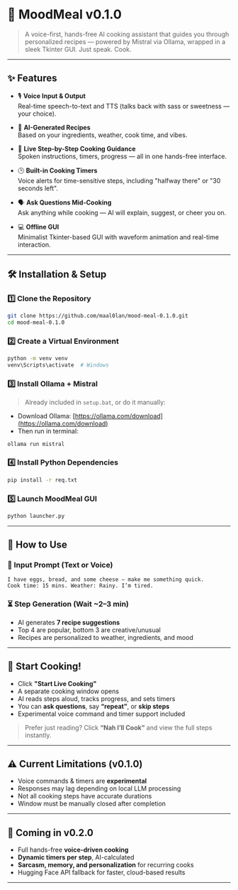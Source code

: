 # 🍳 MoodMeal v0.1.0

> A voice-first, hands-free AI cooking assistant that guides you through personalized recipes — powered by Mistral via Ollama, wrapped in a sleek Tkinter GUI. Just speak. Cook. 

---

## ✨ Features

- 🎙️ **Voice Input & Output**  
  Real-time speech-to-text and TTS (talks back with sass or sweetness — your choice).

- 🧠 **AI-Generated Recipes**  
  Based on your ingredients, weather, cook time, and vibes.

- 🥘 **Live Step-by-Step Cooking Guidance**  
  Spoken instructions, timers, progress — all in one hands-free interface.

- 🕒 **Built-in Cooking Timers**  
  Voice alerts for time-sensitive steps, including "halfway there" or "30 seconds left".

- 🗣️ **Ask Questions Mid-Cooking**  
  Ask anything while cooking — AI will explain, suggest, or cheer you on.

- 💻 **Offline GUI**  
  Minimalist Tkinter-based GUI with waveform animation and real-time interaction.

---

## 🛠️ Installation & Setup

### 1️⃣ Clone the Repository
```bash
git clone https://github.com/maal0lan/mood-meal-0.1.0.git
cd mood-meal-0.1.0
````

### 2️⃣ Create a Virtual Environment

```bash
python -m venv venv
venv\Scripts\activate  # Windows
```

### 3️⃣ Install Ollama + Mistral

> Already included in `setup.bat`, or do it manually:

* Download Ollama: [https://ollama.com/download](https://ollama.com/download)
* Then run in terminal:

```bash
ollama run mistral
```

### 4️⃣ Install Python Dependencies

```bash
pip install -r req.txt
```

### 5️⃣ Launch MoodMeal GUI

```bash
python launcher.py
```

---

## 🧪 How to Use

### 🧾 Input Prompt (Text or Voice)

```text
I have eggs, bread, and some cheese — make me something quick.
Cook time: 15 mins. Weather: Rainy. I’m tired.
```

### ⏳ Step Generation (Wait \~2–3 min)

* AI generates **7 recipe suggestions**
* Top 4 are popular, bottom 3 are creative/unusual
* Recipes are personalized to weather, ingredients, and mood

---

## 🍳 Start Cooking!

* Click **"Start Live Cooking"**
* A separate cooking window opens
* AI reads steps aloud, tracks progress, and sets timers
* You can **ask questions**, say **“repeat”**, or **skip steps**
* Experimental voice command and timer support included

> Prefer just reading? Click **“Nah I’ll Cook”** and view the full steps instantly.

---

## ⚠️ Current Limitations (v0.1.0)

* Voice commands & timers are **experimental**
* Responses may lag depending on local LLM processing
* Not all cooking steps have accurate durations
* Window must be manually closed after completion

---

## 🔮 Coming in v0.2.0

* Full hands-free **voice-driven cooking**
* **Dynamic timers per step**, AI-calculated
* **Sarcasm, memory, and personalization** for recurring cooks
* Hugging Face API fallback for faster, cloud-based results

---

